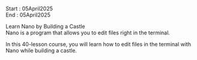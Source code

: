 Start : 05April2025 </br>
End : 05April2025 </br>

Learn Nano by Building a Castle </br>
Nano is a program that allows you to edit files right in the terminal.</br>

In this 40-lesson course, you will learn how to edit files in the terminal with Nano while building a castle.</br>

